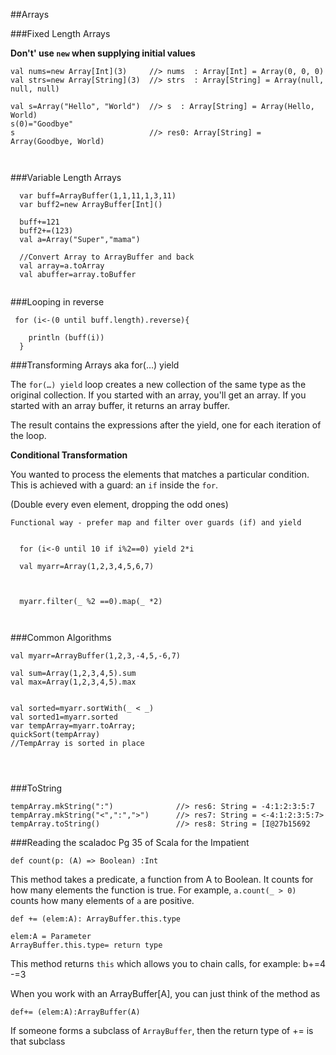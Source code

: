 ##Arrays

###Fixed Length Arrays

**Don't' use `new` when supplying initial values**

```
val nums=new Array[Int](3)     //> nums  : Array[Int] = Array(0, 0, 0)
val strs=new Array[String](3)  //> strs  : Array[String] = Array(null, null, null)
  
val s=Array("Hello", "World")  //> s  : Array[String] = Array(Hello, World)
s(0)="Goodbye"
s                              //> res0: Array[String] = Array(Goodbye, World)
 
 

```
###Variable Length Arrays
```
  var buff=ArrayBuffer(1,1,11,1,3,11)             
  var buff2=new ArrayBuffer[Int]()                
  
  buff+=121                                       
  buff2+=(123)                                    
  val a=Array("Super","mama")   
  
  //Convert Array to ArrayBuffer and back                  
  val array=a.toArray                           
  val abuffer=array.toBuffer     
                   
```

###Looping in reverse

```
 for (i<-(0 until buff.length).reverse){
  
  	println (buff(i))
  }
```

###Transforming Arrays aka for(…) yield

The `for(…) yield` loop creates a new collection of the same type as the original collection. If you started with an array, you'll get an array.  If you started with an array buffer, it returns an array buffer.

The result contains the expressions after the yield, one for each iteration of the loop.

**Conditional Transformation**

You wanted to process the elements that matches a particular condition.  This is achieved with a guard: an `if` inside the `for`. 

(Double every even element, dropping the odd ones)

`Functional way - prefer map and filter over guards (if) and yield`

```

  for (i<-0 until 10 if i%2==0) yield 2*i
  
  val myarr=Array(1,2,3,4,5,6,7)
  

  
  myarr.filter(_ %2 ==0).map(_ *2)
  
  
```

###Common Algorithms
 
 ```
 val myarr=ArrayBuffer(1,2,3,-4,5,-6,7)
 
 val sum=Array(1,2,3,4,5).sum
 val max=Array(1,2,3,4,5).max
 
  
 val sorted=myarr.sortWith(_ < _)
 val sorted1=myarr.sorted
 var tempArray=myarr.toArray;
 quickSort(tempArray)
 //TempArray is sorted in place
  
  
  

```

###ToString
```
tempArray.mkString(":")              //> res6: String = -4:1:2:3:5:7
tempArray.mkString("<",":",">")      //> res7: String = <-4:1:2:3:5:7>
tempArray.toString()                 //> res8: String = [I@27b15692
```
###Reading the scaladoc
Pg 35 of Scala for the Impatient

```
def count(p: (A) => Boolean) :Int

```
This method takes a predicate, a function from A to Boolean. It counts for how many elements the function is true. For example, `a.count(_ > 0)` counts how many elements of `a` are positive.

```
def += (elem:A): ArrayBuffer.this.type

elem:A = Parameter
ArrayBuffer.this.type= return type
```

This method returns `this` which allows you to chain calls, for example: b+=4 -=3

When you work with an ArrayBuffer[A], you can just think of the method as

`def+= (elem:A):ArrayBuffer(A)`

If someone forms a subclass of `ArrayBuffer`, then the return type of += is that subclass




